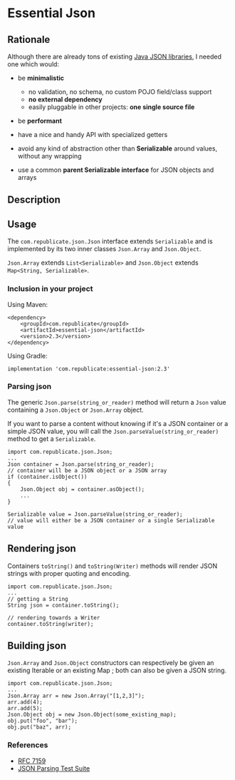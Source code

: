 # Essential Json

## Rationale

Although there are already tons of existing [Java JSON libraries](https://gitlab.renegat.net/claude/yajb), I needed one which would:

+ be **minimalistic**

  + no validation, no schema, no custom POJO field/class support
  + **no external dependency**
  + easily pluggable in other projects: **one single source file**

+ be **performant**
+ have a nice and handy API with specialized getters
+ avoid any kind of abstraction other than **Serializable** around values, without any wrapping
+ use a common **parent Serializable interface** for JSON objects and arrays

## Description

## Usage

The `com.republicate.json.Json` interface extends `Serializable` and is implemented by its two inner classes `Json.Array` and `Json.Object`.

`Json.Array` extends `List<Serializable>` and `Json.Object` extends `Map<String, Serializable>`.

### Inclusion in your project

Using Maven:

    <dependency>
        <groupId>com.republicate</groupId>
        <artifactId>essential-json</artifactId>
        <version>2.3</version>
    </dependency>

Using Gradle:

    implementation 'com.republicate:essential-json:2.3'

### Parsing json

The generic `Json.parse(string_or_reader)` method will return a `Json` value containing a `Json.Object` or `Json.Array` object.

If you want to parse a content without knowing if it's a JSON container or a simple JSON value,
you will call the `Json.parseValue(string_or_reader)` method to get a `Serializable`. 

    import com.republicate.json.Json;
    ...
    Json container = Json.parse(string_or_reader);
    // container will be a JSON object or a JSON array
    if (container.isObject())
    {
        Json.Object obj = container.asObject();
        ...
    }

    Serializable value = Json.parseValue(string_or_reader);
    // value will either be a JSON container or a single Serializable value

## Rendering json

Containers `toString()` and `toString(Writer)` methods will render JSON strings with proper quoting and encoding.

    import com.republicate.json.Json;
    ...
    // getting a String
    String json = container.toString();

    // rendering towards a Writer
    container.toString(writer);

## Building json

`Json.Array` and `Json.Object` constructors can respectively be given an existing Iterable or an existing Map ; both can also be given a JSON string.

    import com.republicate.json.Json;
    ...
    Json.Array arr = new Json.Array("[1,2,3]");
    arr.add(4);
    arr.add(5);
    Json.Object obj = new Json.Object(some_existing_map);
    obj.put("foo", "bar");
    obj.put("baz", arr);    

### References

+ [RFC 7159](https://tools.ietf.org/html/rfc7159)
+ [JSON Parsing Test Suite](https://github.com/nst/JSONTestSuite)
